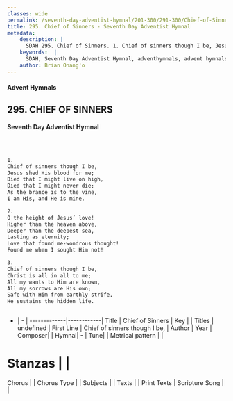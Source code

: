 ```yaml
---
classes: wide
permalink: /seventh-day-adventist-hymnal/201-300/291-300/Chief-of-Sinners/
title: 295. Chief of Sinners - Seventh Day Adventist Hymnal
metadata:
    description: |
      SDAH 295. Chief of Sinners. 1. Chief of sinners though I be, Jesus shed His blood for me; Died that I might live on high, Died that I might never die; As the brance is to the vine, I am His, and He is mine.
    keywords:  |
      SDAH, Seventh Day Adventist Hymnal, adventhymnals, advent hymnals, Chief of Sinners, Chief of sinners though I be, 
    author: Brian Onang'o
---
```


#### Advent Hymnals
## 295. CHIEF OF SINNERS
#### Seventh Day Adventist Hymnal

```txt



1.
Chief of sinners though I be,
Jesus shed His blood for me;
Died that I might live on high,
Died that I might never die;
As the brance is to the vine,
I am His, and He is mine.

2.
O the height of Jesus’ love!
Higher than the heaven above,
Deeper than the deepest sea,
Lasting as eternity;
Love that found me-wondrous thought!
Found me when I sought Him not!

3.
Chief of sinners though I be,
Christ is all in all to me;
All my wants to Him are known,
All my sorrows are His own;
Safe with Him from earthly strife,
He sustains the hidden life.



```

- |   -  |
-------------|------------|
Title | Chief of Sinners |
Key |  |
Titles | undefined |
First Line | Chief of sinners though I be, |
Author | 
Year | 
Composer|  |
Hymnal|  - |
Tune|  |
Metrical pattern | |
# Stanzas |  |
Chorus |  |
Chorus Type |  |
Subjects |  |
Texts |  |
Print Texts | 
Scripture Song |  |
  
